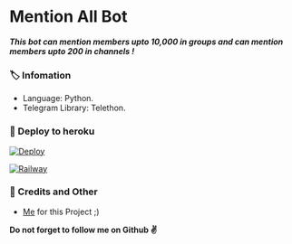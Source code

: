 # Mention All Bot
_**This bot can mention members upto 10,000 in groups and can mention members upto 200 in channels !**_

### 🏷 Infomation
- Language: Python.
- Telegram Library: Telethon.

### 🚀 Deploy to heroku
[![Deploy](https://www.herokucdn.com/deploy/button.svg)](https://heroku.com/deploy?template=https://github.com/dqanshi/tagallbot/dqanshi-patch-1)

[![Railway](https://railway.app/Railway/button.svg)](https://railway.app/new/template?template=https://github.com/dqanshi/tagallbot=API_HASH,APP_ID,TOKEN) 

### 🎯 Credits and Other
- [Me](https://github.com/AnjanaMadu) for this Project ;)

**Do not forget to follow me on Github ✌️**
